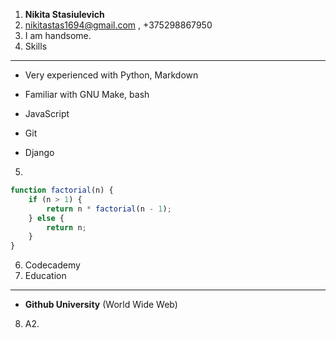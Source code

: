 1. **Nikita Stasiulevich**
2. nikitastas1694@gmail.com , +375298867950
3. I am handsome.
4. Skills
------

*   Very experienced with Python, Markdown

*   Familiar with GNU Make, bash
*   JavaScript
*   Git
*   Django
5.
```javascript
function factorial(n) {
	if (n > 1) {
		return n * factorial(n - 1);
	} else {
		return n;
	}
}

```
6. Codecademy
7. Education
---------

*   **Github University** (World Wide Web)
8. A2.








